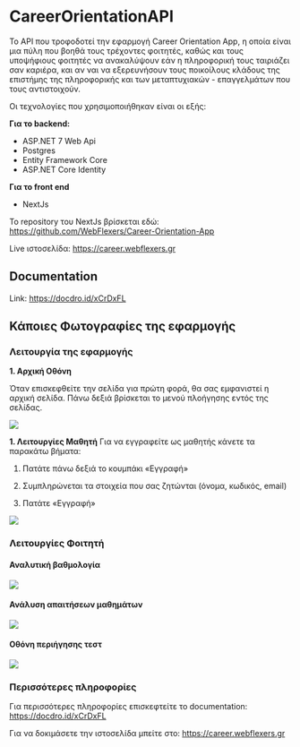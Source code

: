 # CareerOrientationAPI
Το API που τροφοδοτεί την εφαρμογή Career Orientation App, η οποία είναι μια πύλη που βοηθά τους τρέχοντες φοιτητές, καθώς και τους υποψήφιους φοιτητές να ανακαλύψουν 
εάν η πληροφορική τους ταιριάζει σαν καριέρα, και αν ναι να εξερευνήσουν τους ποικοίλους κλάδους της επιστήμης της πληροφορικής και των μεταπτυχιακών - επαγγελμάτων που τους αντιστοιχούν.

Οι τεχνολογίες που χρησιμοποιήθηκαν είναι οι εξής:

**Για το backend:**
* ASP.NET 7 Web Api
* Postgres
* Entity Framework Core
* ASP.NET Core Identity

**Για το front end**
* NextJs

Το repository του NextJs βρίσκεται εδώ: https://github.com/WebFlexers/Career-Orientation-App

Live ιστοσελίδα: https://career.webflexers.gr

## Documentation

Link: https://docdro.id/xCrDxFL

## Κάποιες Φωτογραφίες της εφαρμογής

### Λειτουργία της εφαρμογής
**1. Αρχική Οθόνη**

Όταν επισκεφθείτε την σελίδα για πρώτη φορά, θα σας εμφανιστεί η αρχική σελίδα.
Πάνω δεξιά βρίσκεται το μενού πλοήγησης εντός της σελίδας.

![](https://github.com/WebFlexers/CareerOrientationAPI/assets/57811193/8601c9c9-13a4-46b8-b4b9-2bc0f7824f4a)

**1. Λειτουργίες Μαθητή**
Για να εγγραφείτε ως μαθητής κάνετε τα παρακάτω βήματα: 

1. Πατάτε πάνω δεξιά το κουμπάκι «Εγγραφή»

2. Συμπληρώνεται τα στοιχεία που σας ζητώνται (όνομα, κωδικός, email)

3. Πατάτε «Εγγραφή»

![](https://github.com/WebFlexers/CareerOrientationAPI/assets/57811193/eccd6b57-468c-4f0b-8e43-4f0cd8fc04da)

### Λειτουργίες Φοιτητή
#### Αναλυτική βαθμολογία
![](https://github.com/WebFlexers/CareerOrientationAPI/assets/57811193/b269a9cf-f35a-42c3-92aa-64c14a7e5359)

#### Ανάλυση απαιτήσεων μαθημάτων

![](https://github.com/WebFlexers/CareerOrientationAPI/assets/57811193/ceab2362-bbbd-43ce-a81f-e900f8ad7c88)

#### Οθόνη περιήγησης τεστ

![](https://github.com/WebFlexers/CareerOrientationAPI/assets/57811193/8e1d7b06-9b7a-44b2-ba04-b3c15cb5ca65)

### Περισσότερες πληροφορίες

Για περισσότερες πληροφορίες επισκεφτείτε το documentation: https://docdro.id/xCrDxFL

Για να δοκιμάσετε την ιστοσελίδα μπείτε στο: https://career.webflexers.gr
